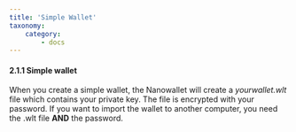 ```yaml
---
title: 'Simple Wallet'
taxonomy:
    category:
        - docs
---
```


#### 2.1.1 Simple wallet
When you create a simple wallet, the Nanowallet will create a *yourwallet.wlt* file which contains your private key. The file is encrypted with your password. If you want to import the wallet to another computer, you need the .wlt file **AND** the password.
